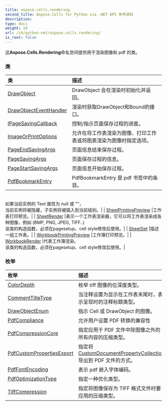 ```yaml
---
title: aspose.cells.rendering
second_title: Aspose.Cells for Python via .NET API 参考资料
description:
type: docs
weight: 10
url: /zh/python-net/aspose.cells.rendering/
is_root: false
---
```

这**Aspose.Cells.Rendering**命名空间提供用于渲染图像和 pdf 的类。

### 类
|类|描述|
| :- | :- |
| [DrawObject](/cells/zh/python-net/aspose.cells.rendering/drawobject) | DrawObject 会在渲染时初始化并返回。|
| [DrawObjectEventHandler](/cells/zh/python-net/aspose.cells.rendering/drawobjecteventhandler) |渲染时获取DrawObject和Bound的接口。|
| [IPageSavingCallback](/cells/zh/python-net/aspose.cells.rendering/ipagesavingcallback) |控制/指示页面保存过程的进度。|
| [ImageOrPrintOptions](/cells/zh/python-net/aspose.cells.rendering/imageorprintoptions) |允许在将工作表渲染为图像、打印工作表或将图表渲染为图像时指定选项。|
| [PageEndSavingArgs](/cells/zh/python-net/aspose.cells.rendering/pageendsavingargs) |页面信息结束保存过程。|
| [PageSavingArgs](/cells/zh/python-net/aspose.cells.rendering/pagesavingargs) |页面保存过程的信息。|
| [PageStartSavingArgs](/cells/zh/python-net/aspose.cells.rendering/pagestartsavingargs) |页面信息开始保存过程。|
| [PdfBookmarkEntry](/cells/zh/python-net/aspose.cells.rendering/pdfbookmarkentry) | PdfBookmarkEntry 是 pdf 书签中的条目。<br/>如果当前实例的 Text 属性为 null 或 ""，<br/>当前实例将被隐藏，子实例将被插入到当前级别。|
| [SheetPrintingPreview](/cells/zh/python-net/aspose.cells.rendering/sheetprintingpreview) |工作表打印预览。|
| [SheetRender](/cells/zh/python-net/aspose.cells.rendering/sheetrender) |表示一个工作表渲染器，它可以将工作表渲染成各种图像，例如 (BMP, PNG, JPEG, TIFF..)<br/>该类的构造函数，必须在pagesetup、cell style修改后使用。|
| [SheetSet](/cells/zh/python-net/aspose.cells.rendering/sheetset) |描述一组工作表。|
| [WorkbookPrintingPreview](/cells/zh/python-net/aspose.cells.rendering/workbookprintingpreview) |工作簿打印预览。|
| [WorkbookRender](/cells/zh/python-net/aspose.cells.rendering/workbookrender) |代表工作簿渲染。<br/>该类的构造函数，必须在pagesetup、cell style修改后使用。|


### 枚举
|枚举|描述|
| :- | :- |
| [ColorDepth](/cells/zh/python-net/aspose.cells.rendering/colordepth) |枚举 tiff 图像的位深度类型。|
| [CommentTitleType](/cells/zh/python-net/aspose.cells.rendering/commenttitletype) |当注释设置为显示在工作表末尾时，表示呈现时的注释标题类型。|
| [DrawObjectEnum](/cells/zh/python-net/aspose.cells.rendering/drawobjectenum) |指示 Cell 或 DrawObject 的图像。|
| [PdfCompliance](/cells/zh/python-net/aspose.cells.rendering/pdfcompliance) |允许用户设置 PDF 转换的兼容性|
| [PdfCompressionCore](/cells/zh/python-net/aspose.cells.rendering/pdfcompressioncore) |指定应用于 PDF 文件中除图像之外的所有内容的压缩类型。|
| [PdfCustomPropertiesExport](/cells/zh/python-net/aspose.cells.rendering/pdfcustompropertiesexport) |指定将 [CustomDocumentPropertyCollection](/cells/zh/python-net/aspose.cells.properties/customdocumentpropertycollection) 导出到 PDF 文件的方式。|
| [PdfFontEncoding](/cells/zh/python-net/aspose.cells.rendering/pdffontencoding) |表示 pdf 嵌入字体编码。|
| [PdfOptimizationType](/cells/zh/python-net/aspose.cells.rendering/pdfoptimizationtype) |指定一种优化类型。|
| [TiffCompression](/cells/zh/python-net/aspose.cells.rendering/tiffcompression) |指定将图像保存为 TIFF 格式文件时要应用的压缩类型。|


